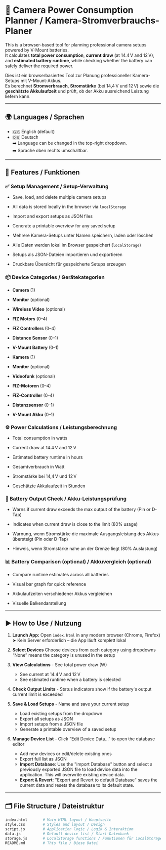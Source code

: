 # 🎥 Camera Power Consumption Planner / Kamera-Stromverbrauchs-Planer

This is a browser-based tool for planning professional camera setups powered by V-Mount batteries.  
It calculates **total power consumption**, **current draw** (at 14.4 V and 12 V), and **estimated battery runtime**, while checking whether the battery can safely deliver the required power.

Dies ist ein browserbasiertes Tool zur Planung professioneller Kamera-Setups mit V-Mount-Akkus.  
Es berechnet **Stromverbrauch**, **Stromstärke** (bei 14,4 V und 12 V) sowie die **geschätzte Akkulaufzeit** und prüft, ob der Akku ausreichend Leistung liefern kann.

---

## 🌍 Languages / Sprachen

- 🇬🇧 English (default)
- 🇩🇪 Deutsch  
➡️ Language can be changed in the top-right dropdown.  
➡️ Sprache oben rechts umschaltbar.

---

## 🔧 Features / Funktionen

### ✅ Setup Management / Setup-Verwaltung
- Save, load, and delete multiple camera setups
- All data is stored locally in the browser via `localStorage`
- Import and export setups as JSON files
- Generate a printable overview for any saved setup

- Mehrere Kamera-Setups unter Namen speichern, laden oder löschen
- Alle Daten werden lokal im Browser gespeichert (`localStorage`)
- Setups als JSON-Dateien importieren und exportieren
- Druckbare Übersicht für gespeicherte Setups erzeugen

### 📦 Device Categories / Gerätekategorien
- **Camera** (1)
- **Monitor** (optional)
- **Wireless Video** (optional)
- **FIZ Motors** (0–4)
- **FIZ Controllers** (0–4)
- **Distance Sensor** (0–1)
- **V-Mount Battery** (0–1)

- **Kamera** (1)
- **Monitor** (optional)
- **Videofunk** (optional)
- **FIZ-Motoren** (0–4)
- **FIZ-Controller** (0–4)
- **Distanzsensor** (0–1)
- **V-Mount Akku** (0–1)

### ⚙️ Power Calculations / Leistungsberechnung
- Total consumption in watts  
- Current draw at 14.4 V and 12 V  
- Estimated battery runtime in hours  

- Gesamtverbrauch in Watt  
- Stromstärke bei 14,4 V und 12 V  
- Geschätzte Akkulaufzeit in Stunden  

### 🔋 Battery Output Check / Akku-Leistungsprüfung
- Warns if current draw exceeds the max output of the battery (Pin or D-Tap)  
- Indicates when current draw is close to the limit (80% usage)  

- Warnung, wenn Stromstärke die maximale Ausgangsleistung des Akkus übersteigt (Pin oder D-Tap)  
- Hinweis, wenn Stromstärke nahe an der Grenze liegt (80% Auslastung)  

### 📊 Battery Comparison (optional) / Akkuvergleich (optional)
- Compare runtime estimates across all batteries  
- Visual bar graph for quick reference  

- Akkulaufzeiten verschiedener Akkus vergleichen  
- Visuelle Balkendarstellung  

---

## ▶️ How to Use / Nutzung

1.  **Launch App:** Open `index.html` in any modern browser (Chrome, Firefox)
    ➤ Kein Server erforderlich – die App läuft komplett lokal  

2.  **Select Devices** Choose devices from each category using dropdowns  
    “None” means the category is unused in the setup  

3.  **View Calculations** - See total power draw (W)  
    - See current at 14.4 V and 12 V  
    - See estimated runtime when a battery is selected  

4.  **Check Output Limits** - Status indicators show if the battery's output current limit is exceeded  

5.  **Save & Load Setups** - Name and save your current setup
    - Load existing setups from the dropdown
    - Export all setups as JSON
    - Import setups from a JSON file
    - Generate a printable overview of a saved setup

6.  **Manage Device List** - Click “Edit Device Data…” to open the database editor
    - Add new devices or edit/delete existing ones
    - Export full list as JSON
    - **Import Database**: Use the "Import Database" button and select a previously exported JSON file to load device data into the application. This will overwrite existing device data.
    - **Export & Revert**: "Export and Revert to default Database" saves the current data and resets the database to its default state.

---

## 🗂️ File Structure / Dateistruktur

```bash
index.html       # Main HTML layout / Hauptseite
style.css        # Styles and layout / Design
script.js        # Application logic / Logik & Interaktion
data.js          # Default device list / Start-Datenbank
storage.js       # LocalStorage functions / Funktionen für LocalStorage
README.md        # This file / Diese Datei
```
